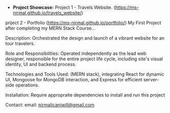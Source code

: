 - **Project Showcase:** 
Project 1 - Travels Website. (https://ms-nirmal.github.io/travels_website/)

priject 2 - Portfolio
(https://ms-nirmal.github.io/portfolio/)
My First Project after completing my MERN Stack Course...

Description:
Orchestrated the design and launch of a vibrant website for an tour travelers.

Role and Responsibilities:
Operated independently as the lead web designer, responsible for the entire project life cycle, including site's visual identity, UI and backend process.

Technologies and Tools Used: (MERN stack), integrating React for dynamic UI, Mongoose for MongoDB interaction, and Express for efficient server-side operations.

Installation:
Require appropraite dependencies to install and run this project

Contact:
email: nirmalicaniwill@gmail.com